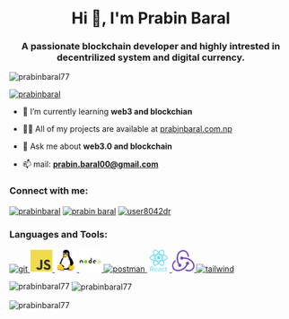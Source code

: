 <h1 align="center">Hi 👋, I'm Prabin Baral</h1>
<h3 align="center">A passionate blockchain developer and highly intrested in decentrilized system and digital currency.</h3>

<p align="left"> <img src="https://komarev.com/ghpvc/?username=prabinbaral77&label=Profile%20views&color=0e75b6&style=flat" alt="prabinbaral77" /> </p>

<p align="left"> <a href="https://twitter.com/prabinbaral" target="blank"><img src="https://img.shields.io/twitter/follow/prabinbaral?logo=twitter&style=for-the-badge" alt="prabinbaral" /></a> </p>

- 🌱 I’m currently learning **web3 and blockchian**

- 👨‍💻 All of my projects are available at [prabinbaral.com.np](prabinbaral.com.np)

- 💬 Ask me about **web3.0 and blockchain**

- 📫 mail: **prabin.baral00@gmail.com**

<h3 align="left">Connect with me:</h3>
<p align="left">
<a href="https://twitter.com/prabinbaral" target="blank"><img align="center" src="https://raw.githubusercontent.com/rahuldkjain/github-profile-readme-generator/master/src/images/icons/Social/twitter.svg" alt="prabinbaral" height="30" width="40" /></a>
<a href="https://linkedin.com/in/prabin baral" target="blank"><img align="center" src="https://raw.githubusercontent.com/rahuldkjain/github-profile-readme-generator/master/src/images/icons/Social/linked-in-alt.svg" alt="prabin baral" height="30" width="40" /></a>
<a href="https://www.leetcode.com/user8042dr" target="blank"><img align="center" src="https://raw.githubusercontent.com/rahuldkjain/github-profile-readme-generator/master/src/images/icons/Social/leet-code.svg" alt="user8042dr" height="30" width="40" /></a>
</p>

<h3 align="left">Languages and Tools:</h3>
<p align="left"> <a href="https://git-scm.com/" target="_blank" rel="noreferrer"> <img src="https://www.vectorlogo.zone/logos/git-scm/git-scm-icon.svg" alt="git" width="40" height="40"/> </a> <a href="https://developer.mozilla.org/en-US/docs/Web/JavaScript" target="_blank" rel="noreferrer"> <img src="https://raw.githubusercontent.com/devicons/devicon/master/icons/javascript/javascript-original.svg" alt="javascript" width="40" height="40"/> </a> <a href="https://www.linux.org/" target="_blank" rel="noreferrer"> <img src="https://raw.githubusercontent.com/devicons/devicon/master/icons/linux/linux-original.svg" alt="linux" width="40" height="40"/> </a> <a href="https://nodejs.org" target="_blank" rel="noreferrer"> <img src="https://raw.githubusercontent.com/devicons/devicon/master/icons/nodejs/nodejs-original-wordmark.svg" alt="nodejs" width="40" height="40"/> </a> <a href="https://postman.com" target="_blank" rel="noreferrer"> <img src="https://www.vectorlogo.zone/logos/getpostman/getpostman-icon.svg" alt="postman" width="40" height="40"/> </a> <a href="https://reactjs.org/" target="_blank" rel="noreferrer"> <img src="https://raw.githubusercontent.com/devicons/devicon/master/icons/react/react-original-wordmark.svg" alt="react" width="40" height="40"/> </a> <a href="https://redux.js.org" target="_blank" rel="noreferrer"> <img src="https://raw.githubusercontent.com/devicons/devicon/master/icons/redux/redux-original.svg" alt="redux" width="40" height="40"/> </a> <a href="https://tailwindcss.com/" target="_blank" rel="noreferrer"> <img src="https://www.vectorlogo.zone/logos/tailwindcss/tailwindcss-icon.svg" alt="tailwind" width="40" height="40"/> </a> </p>

<p><img align="left" src="https://github-readme-stats.vercel.app/api/top-langs?username=prabinbaral77&show_icons=true&theme=dark&locale=en&layout=compact" alt="prabinbaral77" /></p>

<p>&nbsp;<img align="center" src="https://github-readme-stats.vercel.app/api?username=prabinbaral77&show_icons=true&theme=dark&locale=en" alt="prabinbaral77" /></p>

<p><img align="center" src="https://github-readme-streak-stats.herokuapp.com/?user=prabinbaral77&theme=dark" alt="prabinbaral77" /></p>

